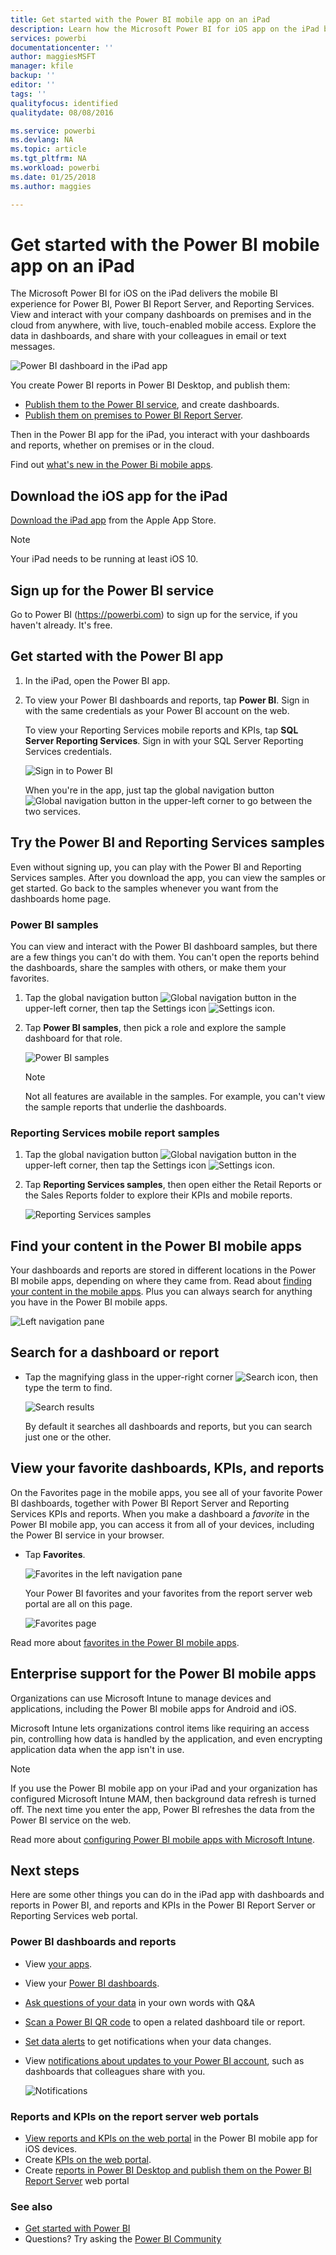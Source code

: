 ```yaml
---
title: Get started with the Power BI mobile app on an iPad
description: Learn how the Microsoft Power BI for iOS app on the iPad brings Power BI to your pocket, with mobile access to business information on premises and in the cloud.
services: powerbi
documentationcenter: ''
author: maggiesMSFT
manager: kfile
backup: ''
editor: ''
tags: ''
qualityfocus: identified
qualitydate: 08/08/2016

ms.service: powerbi
ms.devlang: NA
ms.topic: article
ms.tgt_pltfrm: NA
ms.workload: powerbi
ms.date: 01/25/2018
ms.author: maggies

---
```

# Get started with the Power BI mobile app on an iPad
The Microsoft Power BI for iOS on the iPad delivers the mobile BI experience for Power BI, Power BI Report Server, and Reporting Services. View and interact with your company dashboards on premises and in the cloud from anywhere, with live, touch-enabled mobile access. Explore the data in dashboards, and share with your colleagues in email or text messages. 

![Power BI dashboard in the iPad app](media/mobile-ipad-app-get-started/power-bi-ipad-dashboard-sales-and-marketing.png)

You create Power BI reports in Power BI Desktop, and publish them:

* [Publish them to the Power BI service](service-get-started.md), and create dashboards.
* [Publish them on premises to Power BI Report Server](report-server/quickstart-create-powerbi-report.md).

Then in the Power BI app for the iPad, you interact with your dashboards and reports, whether on premises or in the cloud.

Find out [what's new in the Power Bi mobile apps](mobile-whats-new-in-the-mobile-apps.md).

## Download the iOS app for the iPad
[Download the iPad app](http://go.microsoft.com/fwlink/?LinkId=522062) from the Apple App Store.

> [!NOTE]
> Your iPad needs to be running at least iOS 10. 
> 
> 

## Sign up for the Power BI service
Go to Power BI (https://powerbi.com) to sign up for the service, if you haven't already. It's free.

## Get started with the Power BI app
1. In the iPad, open the Power BI app.
2. To view your Power BI dashboards and reports, tap **Power BI**. Sign in with the same credentials as your Power BI account on the web. 
   
   To view your Reporting Services mobile reports and KPIs, tap **SQL Server Reporting Services**. Sign in with your SQL Server Reporting Services credentials.
   
   ![Sign in to Power BI](media/mobile-ipad-app-get-started/power-bi-connect-to-login.png)
   
   When you're in the app, just tap the global navigation button ![Global navigation button](media/mobile-ipad-app-get-started/power-bi-iphone-global-nav-button.png) in the upper-left corner to go between the two services. 

## Try the Power BI and Reporting Services samples
Even without signing up, you can play with the Power BI and Reporting Services samples. After you download the app, you can view the samples or get started. Go back to the samples whenever you want from the dashboards home page.

### Power BI samples
You can view and interact with the Power BI dashboard samples, but there are a few things you can't do with them. You can't open the reports behind the dashboards, share the samples with others, or make them your favorites.

1. Tap the global navigation button ![Global navigation button](media/mobile-ipad-app-get-started/power-bi-iphone-global-nav-button.png) in the upper-left corner, then tap the Settings icon ![Settings icon](media/mobile-ipad-app-get-started/power-bi-ios-settings-gear.png).
2. Tap **Power BI samples**, then pick a role and explore the sample dashboard for that role.  
   
   ![Power BI samples](media/mobile-ipad-app-get-started/pbi_ipad_samples2.png)
   
   > [!NOTE]
   > Not all features are available in the samples. For example, you can't view the sample reports that underlie the dashboards. 
   > 
   > 

### Reporting Services mobile report samples
1. Tap the global navigation button ![Global navigation button](media/mobile-ipad-app-get-started/power-bi-iphone-global-nav-button.png) in the upper-left corner, then tap the Settings icon ![Settings icon](media/mobile-ipad-app-get-started/power-bi-ios-settings-gear.png).
2. Tap **Reporting Services samples**, then open either the Retail Reports or the Sales Reports folder to explore their KPIs and mobile reports.
   
   ![Reporting Services samples](media/mobile-ipad-app-get-started/power-bi-reporting-services-samples.png)

## Find your content in the Power BI mobile apps
Your dashboards and reports are stored in different locations in the Power BI mobile apps, depending on where they came from. Read  about [finding your content in the mobile apps](mobile-apps-find-content-mobile-devices.md). Plus you can always search for anything you have in the Power BI mobile apps. 

![Left navigation pane](media/mobile-ipad-app-get-started/power-bi-iphone-left-nav.png)

## Search for a dashboard or report
* Tap the magnifying glass in the upper-right corner ![Search icon](media/mobile-ipad-app-get-started/power-bi-ipad-search-icon.png), then type the term to find.
  
    ![Search results](media/mobile-ipad-app-get-started/power-bi-ipad-search.png)
  
    By default it searches all dashboards and reports, but you can search just one or the other.

## View your favorite dashboards, KPIs, and reports
On the Favorites page in the mobile apps, you see all of your favorite Power BI dashboards, together with Power BI Report Server and Reporting Services KPIs and reports. When you make a dashboard a *favorite* in the Power BI mobile app, you can access it from all of your devices, including the Power BI service in your browser. 

* Tap **Favorites**.
  
   ![Favorites in the left navigation pane](media/mobile-ipad-app-get-started/power-bi-iphone-favorites-nav.png)
  
   Your Power BI favorites and your favorites from the report server web portal are all on this page.
  
   ![Favorites page](media/mobile-ipad-app-get-started/power-bi-ipad-favorites.png)

Read more about [favorites in the Power BI mobile apps](mobile-apps-favorites.md).

## Enterprise support for the Power BI mobile apps
Organizations can use Microsoft Intune to manage devices and applications, including the Power BI mobile apps for Android and iOS.

Microsoft Intune lets organizations control items like requiring an access pin, controlling how data is handled by the application, and even encrypting application data when the app isn't in use.

> [!NOTE]
> If you use the Power BI mobile app on your iPad and your organization has configured Microsoft Intune MAM, then background data refresh is turned off. The next time you enter the app, Power BI refreshes the data from the Power BI service on the web.
> 
> 

Read more about [configuring Power BI mobile apps with Microsoft Intune](service-admin-mobile-intune.md). 

## Next steps
Here are some other things you can do in the iPad app with dashboards and reports in Power BI, and reports and KPIs in the Power BI Report Server or Reporting Services web portal.

### Power BI dashboards and reports
* View [your apps](service-install-use-apps.md).
* View your [Power BI dashboards](mobile-apps-view-dashboard.md).
* [Ask questions of your data](mobile-apps-ios-qna.md) in your own words with Q&A
* [Scan a Power BI QR code](mobile-apps-qr-code.md)  to open a related dashboard tile or report.
* [Set data alerts](mobile-set-data-alerts-in-the-mobile-apps.md) to get notifications when your data changes.
* View [notifications about updates to your Power BI account](mobile-apps-notification-center.md), such as dashboards that colleagues share with you.
  
  ![Notifications](media/mobile-ipad-app-get-started/power-bi-ipad-notifications.png)

### Reports and KPIs on the report server web portals
* [View reports and KPIs on the web portal](mobile-app-ssrs-kpis-mobile-on-premises-reports.md) in the Power BI mobile app for iOS devices.
* Create [KPIs on the web portal](https://docs.microsoft.com/sql/reporting-services/working-with-kpis-in-reporting-services).
* Create [reports in Power BI Desktop and publish them on the Power BI Report Server](report-server/quickstart-create-powerbi-report.md) web portal

### See also
* [Get started with Power BI](service-get-started.md)  
* Questions? Try asking the [Power BI Community](http://community.powerbi.com/)


